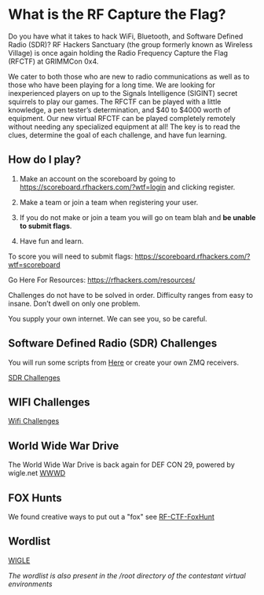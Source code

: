 # What is the RF Capture the Flag?

Do you have what it takes to hack WiFi, Bluetooth, and Software Defined Radio (SDR)?
RF Hackers Sanctuary (the group formerly known as Wireless Village) is once again holding the Radio Frequency Capture the Flag (RFCTF) at GRIMMCon 0x4.

We cater to both those who are new to radio communications as well as to those who have been playing for a long time. We are looking for inexperienced players on up to the Signals Intelligence (SIGINT) secret squirrels to play our games. The RFCTF can be played with a little knowledge, a pen tester’s determination, and $40 to $4000 worth of equipment.  Our new virtual RFCTF can be played completely remotely without needing any specialized equipment at all!  The key is to read the clues, determine the goal of each challenge, and have fun learning.

## How do I play?

1. Make an account on the scoreboard by going to https://scoreboard.rfhackers.com/?wtf=login and clicking register.

2. Make a team or join a team when registering your user.

3. If you do not make or join a team you will go on team blah and **be unable to submit flags**.

4. Have fun and learn.


To score you will need to submit flags: https://scoreboard.rfhackers.com/?wtf=scoreboard

Go Here For Resources: https://rfhackers.com/resources/

Challenges do not have to be solved in order. Difficulty ranges from easy to insane. Don’t dwell on only one problem.

You supply your own internet. We can see you, so be careful.


## Software Defined Radio (SDR) Challenges

You will run some scripts from [Here](https://github.com/rfhs/rfctf-sdr-tools) or create your own ZMQ receivers.

[SDR Challenges](https://github.com/rfhs/rfhs-wiki/wiki/RF-CTF-SoftwareDefinedRadio-Challenges)

## WIFI Challenges

[Wifi Challenges](https://github.com/rfhs/rfhs-wiki/wiki/RF-CTF-WIFI-Challenges)

## World Wide War Drive

The World Wide War Drive is back again for DEF CON 29, powered by wigle.net
[WWWD](https://github.com/rfhs/rfhs-wiki/wiki/RF-CTF-WWWD.md)

## FOX Hunts

We found creative ways to put out a "fox" see [RF-CTF-FoxHunt](RF-CTF-FoxHunt)

## Wordlist

[WIGLE](https://github.com/rfhs/rfctf-files/raw/master/wordlist/wigle.words)


*The wordlist is also present in the /root directory of the contestant virtual environments*
